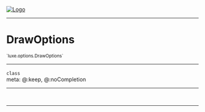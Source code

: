 
[![Logo](../../../images/logo.png)](../../../api/index.html)

---



<h1>DrawOptions</h1>
<small>`luxe.options.DrawOptions`</small>



---

`class`
<span class="meta">
<br/>meta: @:keep, @:noCompletion
</span>


---


&nbsp;
&nbsp;













---

&nbsp;
&nbsp;
&nbsp;
&nbsp;